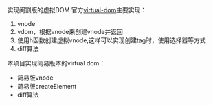 实现阉割版的虚拟DOM
官方[virtual-dom](https://github.com/Matt-Esch/virtual-dom)主要实现：
1. vnode
2. vdom，根据vnode来创建vnode并返回
3. 使用h函数创建虚拟vnode,这样可以实现创建tag时，使用选择器等方式
4. diff算法

本项目实现简易版本的virtual dom：
- 简易版vnode
- 简易版createElement
- diff算法